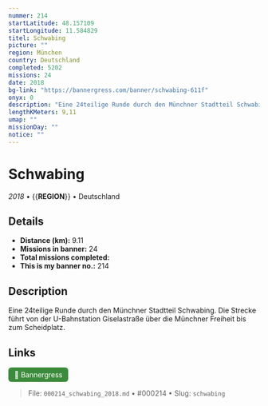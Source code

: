 ```yaml
---
nummer: 214
startLatitude: 48.157109
startLongitude: 11.584829
titel: Schwabing
picture: ""
region: München
country: Deutschland
completed: 5202
missions: 24
date: 2018
bg-link: "https://bannergress.com/banner/schwabing-611f"
onyx: 0
description: "Eine 24teilige Runde durch den Münchner Stadtteil Schwabing.\nDie Strecke führt von der U-Bahnstation Giselastraße über die Münchner Freiheit bis zum Scheidplatz."
lengthKMeters: 9,11
umap: ""
missionDay: ""
notice: ""
---
```

# Schwabing

*2018* • {{__REGION__}} • Deutschland





## Details
- **Distance (km):** 9.11
- **Missions in banner:** 24
- **Total missions completed:** 
- **This is my banner no.:** 214



## Description
Eine 24teilige Runde durch den Münchner Stadtteil Schwabing.
Die Strecke führt von der U-Bahnstation Giselastraße über die Münchner Freiheit bis zum Scheidplatz.



## Links
<a href="https://bannergress.com/banner/schwabing-611f" target="_blank" style="display:inline-block;margin-right:8px;padding:6px 12px;background:#3c8b3c;color:#fff;text-decoration:none;border-radius:6px;">🔗 Bannergress</a>



> File: `000214_schwabing_2018.md` • #000214 • Slug: `schwabing`
